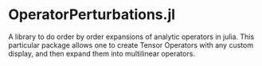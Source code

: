 # OperatorPerturbations.jl
 A library to do order by order expansions of analytic operators in julia. This particular package allows one to create Tensor Operators with any custom display, and then expand them into multilinear operators. 

